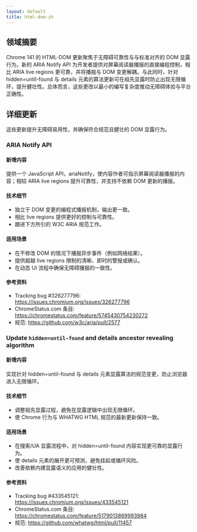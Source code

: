 ```yaml
---
layout: default
title: html-dom-zh
---
```


## 领域摘要

Chrome 141 的 HTML-DOM 更新聚焦于无障碍可靠性与与标准对齐的 DOM 显露行为。新的 ARIA Notify API 为开发者提供对屏幕阅读器播报的直接编程控制，相比 ARIA live regions 更可靠，并将播报与 DOM 变更解耦。与此同时，针对 hidden=until-found 与 details 元素的算法更新可在祖先显露时防止出现无限循环，提升健壮性。总体而言，这些更改以最小的编写复杂度推动无障碍体验与平台正确性。

## 详细更新

这些更新提升无障碍易用性，并确保符合规范且健壮的 DOM 显露行为。

### ARIA Notify API

#### 新增内容
提供一个 JavaScript API，ariaNotify，使内容作者可指示屏幕阅读器播报的内容；相较 ARIA live regions 提升可靠性，并支持不依赖 DOM 更新的播报。

#### 技术细节
- 独立于 DOM 变更的编程式播报机制，输出更一致。
- 相比 live regions 提供更好的控制与可靠性。
- 跟进下方所引的 W3C ARIA 规范工作。

#### 适用场景
- 在不修改 DOM 的情况下播报异步事件（例如网络结果）。
- 提供超越 live regions 限制的清晰、即时的警报或确认。
- 在动态 UI 流程中确保无障碍播报的一致性。

#### 参考资料
- Tracking bug #326277796: https://issues.chromium.org/issues/326277796
- ChromeStatus.com 条目: https://chromestatus.com/feature/5745430754230272
- 规范: https://github.com/w3c/aria/pull/2577

### Update `hidden=until-found` and details ancestor revealing algorithm

#### 新增内容
实现针对 hidden=until-found 与 details 元素显露算法的规范变更，防止浏览器进入无限循环。

#### 技术细节
- 调整祖先显露过程，避免在显露逻辑中出现无限循环。
- 使 Chrome 行为与 WHATWG HTML 规范的最新更新保持一致。

#### 适用场景
- 在搜索/UA 显露流程中，对 hidden=until-found 内容实现更可靠的显露行为。
- 使 details 元素的展开更可预测，避免挂起或循环风险。
- 改善依赖内建显露语义的应用的健壮性。

#### 参考资料
- Tracking bug #433545121: https://issues.chromium.org/issues/433545121
- ChromeStatus.com 条目: https://chromestatus.com/feature/5179013869993984
- 规范: https://github.com/whatwg/html/pull/11457
